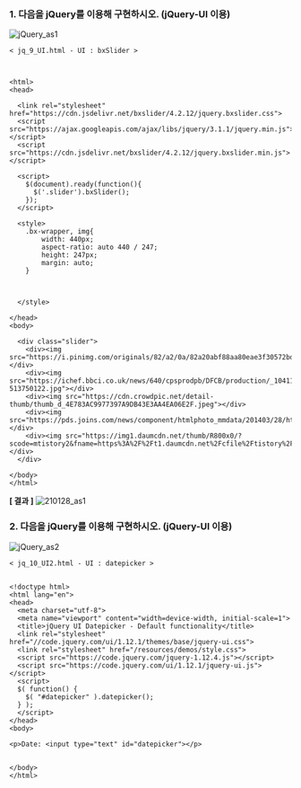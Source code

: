 ### 1. 다음을 jQuery를 이용해 구현하시오. (jQuery-UI 이용)

![jQuery_as1](https://user-images.githubusercontent.com/75013108/106101135-cd1efb80-6180-11eb-83e8-f98bd4dbfb0d.PNG)

```
< jq_9_UI.html - UI : bxSlider >



<html>
<head>

  <link rel="stylesheet" href="https://cdn.jsdelivr.net/bxslider/4.2.12/jquery.bxslider.css">
  <script src="https://ajax.googleapis.com/ajax/libs/jquery/3.1.1/jquery.min.js"></script>
  <script src="https://cdn.jsdelivr.net/bxslider/4.2.12/jquery.bxslider.min.js"></script>

  <script>
    $(document).ready(function(){
      $('.slider').bxSlider();
    });
  </script>
  
  <style>
  	.bx-wrapper, img{						
	  	width: 440px;						
	    aspect-ratio: auto 440 / 247;
	    height: 247px;
	    margin: auto;
  	}
  	

  		
  </style>

</head>
<body>

  <div class="slider">
    <div><img src="https://i.pinimg.com/originals/82/a2/0a/82a20abf88aa80eae3f30572bdc2bff1.jpg"></div>
    <div><img src="https://ichef.bbci.co.uk/news/640/cpsprodpb/DFCB/production/_104119275_gettyimages-513750122.jpg"></div>
    <div><img src="https://cdn.crowdpic.net/detail-thumb/thumb_d_4E783AC9977397A9DB43E3AA4EA06E2F.jpeg"></div>
    <div><img src="https://pds.joins.com/news/component/htmlphoto_mmdata/201403/28/htm_2014032804056a010a011.jpg"></div>
    <div><img src="https://img1.daumcdn.net/thumb/R800x0/?scode=mtistory2&fname=https%3A%2F%2Ft1.daumcdn.net%2Fcfile%2Ftistory%2F990822335A03045709"></div>
  </div>

</body>
</html>
```
**[ 결과 ]**
![210128_as1](https://user-images.githubusercontent.com/75013108/106124494-7aecd300-619e-11eb-94f8-2ad2240ee7bf.PNG)



### 2. 다음을 jQuery를 이용해 구현하시오. (jQuery-UI 이용)

![jQuery_as2](https://user-images.githubusercontent.com/75013108/106101138-cee8bf00-6180-11eb-93b1-cbd204026ff9.PNG)

```
< jq_10_UI2.html - UI : datepicker >


<!doctype html>
<html lang="en">
<head>
  <meta charset="utf-8">
  <meta name="viewport" content="width=device-width, initial-scale=1">
  <title>jQuery UI Datepicker - Default functionality</title>
  <link rel="stylesheet" href="//code.jquery.com/ui/1.12.1/themes/base/jquery-ui.css">
  <link rel="stylesheet" href="/resources/demos/style.css">
  <script src="https://code.jquery.com/jquery-1.12.4.js"></script>
  <script src="https://code.jquery.com/ui/1.12.1/jquery-ui.js"></script>
  <script>
  $( function() {
    $( "#datepicker" ).datepicker();
  } );
  </script>
</head>
<body>
 
<p>Date: <input type="text" id="datepicker"></p>
 
 
</body>
</html>
```

